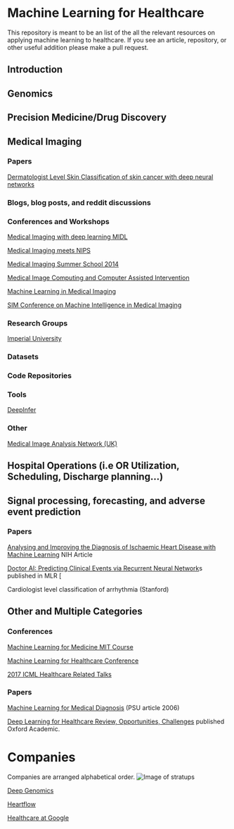 # Machine Learning for Healthcare
This repository is meant to be an list of the all the relevant resources on applying machine learning to healthcare. If you see an article, repository, or other useful addition please make a pull request.

## Introduction

## Genomics

## Precision Medicine/Drug Discovery

## Medical Imaging



### Papers
[Dermatologist Level Skin Classification of skin cancer with deep neural networks](https://www.nature.com/articles/nature21056)

### Blogs, blog posts, and reddit discussions

### Conferences and Workshops

[Medical Imaging with deep learning MIDL](https://sites.google.com/view/midl)

[Medical Imaging meets NIPS](https://sites.google.com/view/med-nips-2017)

[Medical Imaging Summer School 2014](http://iplab.dmi.unict.it/miss14/)

[Medical Image Computing and Computer Assisted Intervention](http://www.miccai2017.org)

[Machine Learning in Medical Imaging](http://mlmi2016.web.unc.edu)

[SIM Conference on Machine Intelligence in Medical Imaging](http://siim.org/page/2017CMIMI)

### Research Groups 
[Imperial University](https://biomedia.doc.ic.ac.uk)

### Datasets

### Code Repositories 

### Tools
[DeepInfer](http://www.deepinfer.org)

### Other 
[Medical Image Analysis Network (UK)](https://www.median.ac.uk/network)


## Hospital Operations (i.e OR Utilization, Scheduling, Discharge planning...)


## Signal processing, forecasting, and adverse event prediction

### Papers 

[Analysing and Improving the Diagnosis of Ischaemic Heart Disease with Machine Learning](https://www.ncbi.nlm.nih.gov/pubmed/10225345) NIH Article

[Doctor AI: Predicting Clinical Events via Recurrent Neural Network](https://arxiv.org/abs/1511.05942)s published in MLR [

Cardiologist level classification of arrhythmia (Stanford)


## Other and Multiple Categories

### Conferences 
[Machine Learning for Medicine MIT Course](https://mlhc17mit.github.io)

[Machine Learning for Healthcare Conference](http://mucmd.org)


[2017 ICML Healthcare Related Talks](https://2017.icml.cc/Conferences/2017/Schedule?showParentSession=1379)

### Papers 

[Machine Learning for Medical Diagnosis](https://dl.acm.org/citation.cfm?id=2306356) (PSU article 2006)

[Deep Learning for Healthcare Review, Opportunities, Challenges](https://www.ncbi.nlm.nih.gov/pubmed/28481991) published Oxford Academic. 

# Companies 
Companies are arranged alphabetical order.
![Image of stratups](https://cbi-blog.s3.amazonaws.com/blog/wp-content/uploads/2017/01/healthcare_AI_map_2016_1.png)

[Deep Genomics](https://www.deepgenomics.com)

[Heartflow](https://www.google.com/search?client=opera&q=heartflow&sourceid=opera&ie=UTF-8&oe=UTF-8)

[Healthcare at Google](https://research.google.com/teams/brain/healthcare/)

